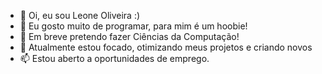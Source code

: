 - 👋 Oi, eu sou Leone Oliveira :)
- 👀 Eu gosto muito de programar, para mim é um hoobie!
- 🌱 Em breve pretendo fazer Ciências da Computação!
- 💞️ Atualmente estou focado, otimizando meus projetos e criando novos
- 📫 Estou aberto a oportunidades de emprego.
